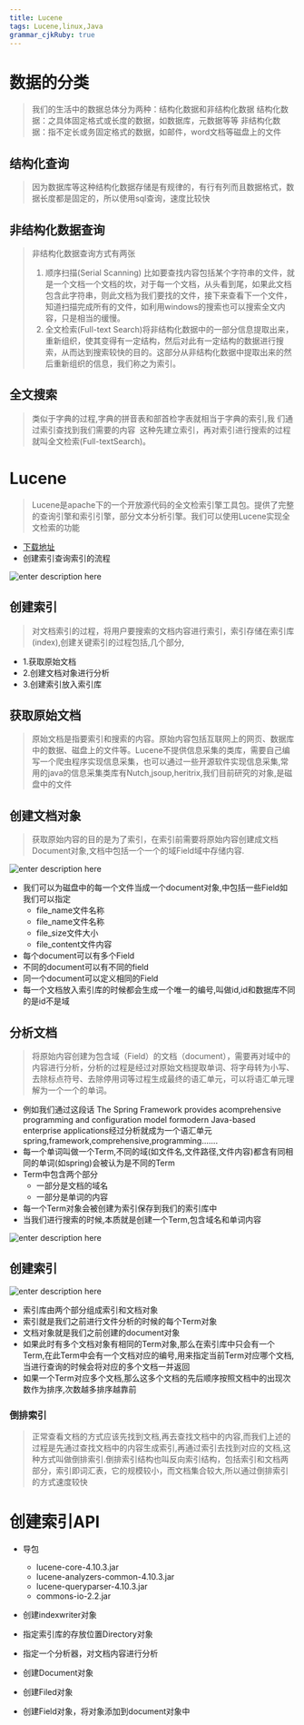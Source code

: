 ```yaml
---
title: Lucene
tags: Lucene,linux,Java
grammar_cjkRuby: true
---
```


# 数据的分类
> 我们的生活中的数据总体分为两种：结构化数据和非结构化数据
> 结构化数据：之具体固定格式或长度的数据，如数据库，元数据等等
> 非结构化数据：指不定长或务固定格式的数据，如邮件，word文档等磁盘上的文件

## 结构化查询

> 因为数据库等这种结构化数据存储是有规律的，有行有列而且数据格式，数据长度都是固定的，所以使用sql查询，速度比较快

## 非结构化数据查询

> 非结构化数据查询方式有两张
> 1. 顺序扫描(Serial Scanning) 比如要查找内容包括某个字符串的文件，就是一个文档一个文档的坎，对于每一个文档，从头看到尾，如果此文档包含此字符串，则此文档为我们要找的文件，接下来查看下一个文件，知道扫描完成所有的文件，如利用windows的搜索也可以搜索全文内容，只是相当的缓慢。
> 2. 全文检索(Full-text Search)将非结构化数据中的一部分信息提取出来，重新组织，使其变得有一定结构，然后对此有一定结构的数据进行搜索，从而达到搜索较快的目的。这部分从非结构化数据中提取出来的然后重新组织的信息，我们称之为索引。

## 全文搜索

> 类似于字典的过程,字典的拼音表和部首检字表就相当于字典的索引,我
们通过索引查找到我们需要的内容 
这种先建立索引，再对索引进行搜索的过程就叫全文检索(Full-textSearch)。

# Lucene

> Lucene是apache下的一个开放源代码的全文检索引擎工具包。提供了完整的查询引擎和索引引擎，部分文本分析引擎。我们可以使用Lucene实现全文检索的功能

- [下载地址][1]
- 创建索引查询索引的流程

![enter description here][2]

## 创建索引

> 对文档索引的过程，将用户要搜索的文档内容进行索引，索引存储在索引库(index),创建关键索引的过程包括,几个部分, 
- 1.获取原始文档
- 2.创建文档对象进行分析
- 3.创建索引放入索引库

## 获取原始文档

> 原始文档是指要索引和搜索的内容。原始内容包括互联网上的网页、数据库中的数据、磁盘上的文件等。Lucene不提供信息采集的类库，需要自己编写一个爬虫程序实现信息采集，也可以通过一些开源软件实现信息采集,常用的java的信息采集类库有Nutch,jsoup,heritrix,我们目前研究的对象,是磁盘中的文件

## 创建文档对象
> 获取原始内容的目的是为了索引，在索引前需要将原始内容创建成文档Document对象,文档中包括一个一个的域Field域中存储内容.


![enter description here][3]

- 我们可以为磁盘中的每一个文件当成一个document对象,中包括一些Field如我们可以指定 
	- file_name文件名称
	- file_name文件名称
	- file_size文件大小
	- file_content文件内容
- 每个document可以有多个Field
- 不同的document可以有不同的field
- 同一个document可以定义相同的Field
- 每一个文档放入索引库的时候都会生成一个唯一的编号,叫做id,id和数据库不同的是id不是域

## 分析文档

> 将原始内容创建为包含域（Field）的文档（document），需要再对域中的内容进行分析，分析的过程是经过对原始文档提取单词、将字母转为小写、去除标点符号、去除停用词等过程生成最终的语汇单元，可以将语汇单元理解为一个一个的单词。

- 例如我们通过这段话 The Spring Framework provides acomprehensive programming and configuration model formodern Java-based enterprise applications经过分析就成为一个语汇单元 spring,framework,comprehensive,programming.......
- 每一个单词叫做一个Term,不同的域(如文件名,文件路径,文件内容)都含有同相同的单词(如spring)会被认为是不同的Term
- Term中包含两个部分 
	- 一部分是文档的域名
	- 一部分是单词的内容
- 每一个Term对象会被创建为索引保存到我们的索引库中
- 当我们进行搜索的时候,本质就是创建一个Term,包含域名和单词内容

![enter description here][4]

## 创建索引
![enter description here][5]

- 索引库由两个部分组成索引和文档对象
- 索引就是我们之前进行文件分析的时候的每个Term对象
- 文档对象就是我们之前创建的document对象
- 如果此时有多个文档对象有相同的Term对象,那么在索引库中只会有一个Term,在此Term中会有一个文档对应的编号,用来指定当前Term对应哪个文档,当进行查询的时候会将对应的多个文档一并返回
- 如果一个Term对应多个文档,那么这多个文档的先后顺序按照文档中的出现次数作为排序,次数越多排序越靠前

### 倒排索引

> 正常查看文档的方式应该先找到文档,再去查找文档中的内容,而我们上述的过程是先通过查找文档中的内容生成索引,再通过索引去找到对应的文档,这种方式叫做倒排索引.倒排索引结构也叫反向索引结构，包括索引和文档两部分，索引即词汇表，它的规模较小，而文档集合较大,所以通过倒排索引的方式速度较快

# 创建索引API

- 导包
	- lucene-core-4.10.3.jar
	- lucene-analyzers-common-4.10.3.jar
	- lucene-queryparser-4.10.3.jar
	- commons-io-2.2.jar
- 创建indexwriter对象
- 指定索引库的存放位置Directory对象
- 指定一个分析器，对文档内容进行分析
- 创建Document对象
- 创建Filed对象
- 创建Field对象，将对象添加到document对象中




  [1]: http://lucene.apache.org
  [2]:https://www.github.com/xiesen310/notes_Images/raw/master/images/1506512560549.jpg
  [3]: https://www.github.com/xiesen310/notes_Images/raw/master/images/1506513156990.jpg
  [4]: https://www.github.com/xiesen310/notes_Images/raw/master/images/1506513464576.jpg
  [5]: https://www.github.com/xiesen310/notes_Images/raw/master/images/1506513492461.jpg